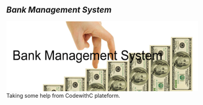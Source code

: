 ## _Bank Management System_

![Description](https://github.com/Akshatamitvyas/Mini_project/blob/main/Requirements/Image.png)
Taking some help from CodewithC plateform.
